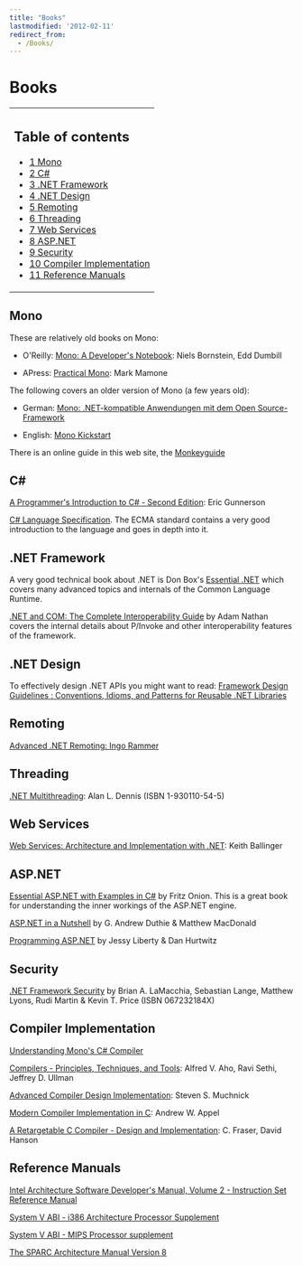 ```yaml
---
title: "Books"
lastmodified: '2012-02-11'
redirect_from:
  - /Books/
---
```


Books
=====

<table>
<col width="100%" />
<tbody>
<tr class="odd">
<td align="left"><h2>Table of contents</h2>
<ul>
<li><a href="#mono">1 Mono</a></li>
<li><a href="#c">2 C#</a></li>
<li><a href="#net-framework">3 .NET Framework</a></li>
<li><a href="#net-design">4 .NET Design</a></li>
<li><a href="#remoting">5 Remoting</a></li>
<li><a href="#threading">6 Threading</a></li>
<li><a href="#web-services">7 Web Services</a></li>
<li><a href="#aspnet">8 ASP.NET</a></li>
<li><a href="#security">9 Security</a></li>
<li><a href="#compiler-implementation">10 Compiler Implementation</a></li>
<li><a href="#reference-manuals">11 Reference Manuals</a></li>
</ul></td>
</tr>
</tbody>
</table>

Mono
----

These are relatively old books on Mono:

-   O'Reilly: [Mono: A Developer's Notebook](http://www.oreilly.com/catalog/monoadn/): Niels Bornstein, Edd Dumbill

-   APress: [Practical Mono](http://www.apress.com/book/bookDisplay.html?bID=10027): Mark Mamone

The following covers an older version of Mono (a few years old):

-   German: [Mono: .NET-kompatible Anwendungen mit dem Open Source-Framework](http://www.amazon.de/exec/obidos/ASIN/3827264928/qid=1050051051/sr=2-1/ref=sr_2_3_1/028-2755135-1623712)

-   English: [Mono Kickstart](http://www.amazon.com/exec/obidos/tg/detail/-/0672325799/ref=pd_sim_b_1/102-2260035-7729704?%5Fencoding=UTF8&v=glance)

There is an online guide in this web site, the [Monkeyguide](/Monkeyguide)

C#
---

[A Programmer's Introduction to C# - Second Edition](http://www.amazon.com/exec/obidos/tg/detail/-/1893115623/qid=1086275793/sr=8-2/ref=sr_8_xs_ap_i2_xgl14/103-3987558-5955806?v=glance&s=books&n=507846): Eric Gunnerson

[C# Language Specification](http://www.ecma-international.org/publications/standards/Ecma-334.htm). The ECMA standard contains a very good introduction to the language and goes in depth into it.

.NET Framework
--------------

A very good technical book about .NET is Don Box's [Essential .NET](http://www.amazon.com/exec/obidos/ASIN/0201734117/qid=1109255921/sr=2-1/ref=pd_bbs_b_2_1/102-2260035-7729704) which covers many advanced topics and internals of the Common Language Runtime.

[.NET and COM: The Complete Interoperability Guide](http://www.amazon.com/exec/obidos/tg/detail/-/067232170X/qid=1109258781/sr=8-1/ref=pd_ka_1/102-2260035-7729704?v=glance&s=books&n=507846) by Adam Nathan covers the internal details about P/Invoke and other interoperability features of the framework.

.NET Design
-----------

To effectively design .NET APIs you might want to read: [Framework Design Guidelines : Conventions, Idioms, and Patterns for Reusable .NET Libraries](http://www.amazon.com/exec/obidos/tg/detail/-/0321246756/qid=1127061227/sr=2-2/ref=pd_bbs_b_2_2/102-2260035-7729704?v=glance&s=books)

Remoting
--------

[Advanced .NET Remoting: Ingo Rammer](http://www.dotnetremoting.cc/book/AdvancedDotNetRemoting.asp)

Threading
---------

[.NET Multithreading](http://www.bookpool.com/.x/maijdy6d0n/ss/1?qs=1-930110-54-5&Go.x=0&Go.y=0&Go=Go): Alan L. Dennis (ISBN 1-930110-54-5)

Web Services
------------

[Web Services: Architecture and Implementation with .NET](http://www.amazon.com/exec/obidos/tg/detail/-/0321113594/qid=1086275941/sr=1-1/ref=sr_1_1/103-3987558-5955806?v=glance&s=books): Keith Ballinger

ASP.NET
-------

[Essential ASP.NET with Examples in C#](http://www.amazon.com/exec/obidos/tg/detail/-/0201760401/qid=1086275991/sr=1-1/ref=sr_1_1/103-3987558-5955806?v=glance&s=books) by Fritz Onion. This is a great book for understanding the inner workings of the ASP.NET engine.

[ASP.NET in a Nutshell](http://www.amazon.com/exec/obidos/tg/detail/-/0596005202/qid=1086276030/sr=1-1/ref=sr_1_1/103-3987558-5955806?v=glance&s=books) by G. Andrew Duthie & Matthew MacDonald

[Programming ASP.NET](http://www.amazon.com/exec/obidos/tg/detail/-/0596004877/qid=1086276087/sr=1-1/ref=sr_1_1/103-3987558-5955806?v=glance&s=books) by Jessy Liberty & Dan Hurtwitz

Security
--------

[.NET Framework Security](http://www.amazon.com/exec/obidos/tg/detail/-/067232184X/qid=1110823169/sr=8-1/ref=pd_csp_1/103-9518434-1095811?v=glance&s=books&n=507846) by Brian A. LaMacchia, Sebastian Lange, Matthew Lyons, Rudi Martin & Kevin T. Price (ISBN 067232184X)

Compiler Implementation
-----------------------

[Understanding Mono's C# Compiler](https://bitly.com/understanding-mono-c-sharp-compiler)

[Compilers - Principles, Techniques, and Tools](http://www.bookpool.com/.x/maijdyouz8/ss/1?qs=ompilers+-+Principles%2C+Techniques%2C+and+Tools&Go.x=0&Go.y=0&Go=Go): Alfred V. Aho, Ravi Sethi, Jeffrey D. Ullman

[Advanced Compiler Design Implementation](http://www.bookpool.com/.x/maijdytn50/sm/1558603204): Steven S. Muchnick

[Modern Compiler Implementation in C](http://www.amazon.com/exec/obidos/tg/detail/-/052158390X/qid=1086276294/sr=1-2/ref=sr_1_2/103-3987558-5955806?v=glance&s=books): Andrew W. Appel

[A Retargetable C Compiler - Design and Implementation](http://www.bookpool.com/.x/maijdyvlor/ss/1?qs=A+Retargetable+C+Compiler&Go.x=0&Go.y=0&Go=Go): C. Fraser, David Hanson

Reference Manuals
-----------------

[Intel Architecture Software Developer's Manual, Volume 2 - Instruction Set Reference Manual](http://developer.intel.com/design/pentium/manuals/24319101.pdf)

[System V ABI - i386 Architecture Processor Supplement](http://www.caldera.com/developers/devspecs/abi386-4.pdf)

[System V ABI - MIPS Processor supplement](http://www.caldera.com/developers/devspecs/mipsabi.pdf)

[The SPARC Architecture Manual Version 8](http://www.sparc.org/standards/V8.pdf)

